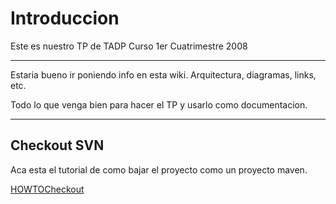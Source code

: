 # Introduccion #

Este es nuestro TP de TADP
Curso 1er Cuatrimestre 2008


---


Estaria bueno ir poniendo info en esta wiki.
Arquitectura, diagramas, links, etc.

Todo lo que venga bien para hacer el TP y usarlo como documentacion.



---


## Checkout SVN ##

Aca esta el tutorial de como bajar el proyecto como un proyecto maven.

[HOWTOCheckout](HOWTOCheckout.md)